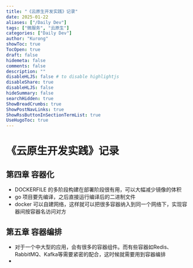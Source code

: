 ```yaml
---
title: "《云原生开发实践》记录"
date: 2025-01-22
aliases: ["/Daily Dev"]
tags: ["微服务", "云原生"]
categories: ["Daily Dev"]
author: "Kurong"
showToc: true
TocOpen: true
draft: false
hidemeta: false
comments: false
description: ""
disableHLJS: false # to disable highlightjs
disableShare: true
disableHLJS: false
hideSummary: false
searchHidden: true
ShowBreadCrumbs: true
ShowPostNavLinks: true
ShowRssButtonInSectionTermList: true
UseHugoToc: true
---
```


# 《云原生开发实践》记录

## 第四章 容器化

- DOCKERFILE 的多阶段构建在部署阶段很有用，可以大幅减少镜像的体积
- go 项目要先编译，之后直接运行编译后的二进制文件
- docker 可以自建网络，这样就可以把很多容器纳入到同一个网络下，实现容器间按容器名访问对方

## 第五章 容器编排

- 对于一个中大型的应用，会有很多的容器组件。而有些容器如Redis、RabbitMQ、Kafka等需要紧密的配合，这时候就需要用到容器编排
- 
